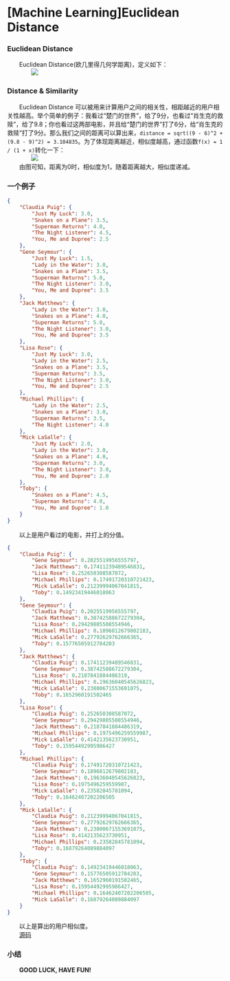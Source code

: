 [Machine Learning]Euclidean Distance
====================================

### Euclidean Distance
&emsp;&emsp;Euclidean Distance(欧几里得几何学距离)，定义如下：  
&emsp;&emsp;&emsp;&emsp;<img src="https://github.com/linghuazaii/blog/blob/master/image/machine-learning/euclidean_distance.png" />

### Distance & Similarity
&emsp;&emsp;Euclidean Distance 可以被用来计算用户之间的相关性，相距越近的用户相关性越高。举个简单的例子：我看过“楚门的世界”，给了9分，也看过“肖生克的救赎”，给了9.8；你也看过这两部电影，并且给“楚门的世界”打了6分，给“肖生克的救赎”打了9分。那么我们之间的距离可以算出来，`distance = sqrt((9 - 6)^2 + (9.8 - 9)^2) = 3.104835`。为了体现距离越近，相似度越高，通过函数`f(x) = 1 / (1 + x)`转化一下：  
&emsp;&emsp;&emsp;&emsp;<img src="https://github.com/linghuazaii/blog/blob/master/image/machine-learning/function.png" />  
&emsp;&emsp;由图可知，距离为0时，相似度为1，随着距离越大，相似度递减。  

### 一个例子
```json
{
    "Claudia Puig": {
        "Just My Luck": 3.0,
        "Snakes on a Plane": 3.5,
        "Superman Returns": 4.0,
        "The Night Listener": 4.5,
        "You, Me and Dupree": 2.5
    },
    "Gene Seymour": {
        "Just My Luck": 1.5,
        "Lady in the Water": 3.0,
        "Snakes on a Plane": 3.5,
        "Superman Returns": 5.0,
        "The Night Listener": 3.0,
        "You, Me and Dupree": 3.5
    },
    "Jack Matthews": {
        "Lady in the Water": 3.0,
        "Snakes on a Plane": 4.0,
        "Superman Returns": 5.0,
        "The Night Listener": 3.0,
        "You, Me and Dupree": 3.5
    },
    "Lisa Rose": {
        "Just My Luck": 3.0,
        "Lady in the Water": 2.5,
        "Snakes on a Plane": 3.5,
        "Superman Returns": 3.5,
        "The Night Listener": 3.0,
        "You, Me and Dupree": 2.5
    },
    "Michael Phillips": {
        "Lady in the Water": 2.5,
        "Snakes on a Plane": 3.0,
        "Superman Returns": 3.5,
        "The Night Listener": 4.0
    },
    "Mick LaSalle": {
        "Just My Luck": 2.0,
        "Lady in the Water": 3.0,
        "Snakes on a Plane": 4.0,
        "Superman Returns": 3.0,
        "The Night Listener": 3.0,
        "You, Me and Dupree": 2.0
    },
    "Toby": {
        "Snakes on a Plane": 4.5,
        "Superman Returns": 4.0,
        "You, Me and Dupree": 1.0
    }
}
```  
&emsp;&emsp;以上是用户看过的电影，并打上的分值。
```json
{
    "Claudia Puig": {
        "Gene Seymour": 0.2025519956555797,
        "Jack Matthews": 0.17411239489546831,
        "Lisa Rose": 0.252650308587072,
        "Michael Phillips": 0.17491720310721423,
        "Mick LaSalle": 0.21239994067041815,
        "Toby": 0.14923419446018063
    },
    "Gene Seymour": {
        "Claudia Puig": 0.2025519956555797,
        "Jack Matthews": 0.38742588672279304,
        "Lisa Rose": 0.29429805508554946,
        "Michael Phillips": 0.1896812679802183,
        "Mick LaSalle": 0.27792629762666365,
        "Toby": 0.15776505912784203
    },
    "Jack Matthews": {
        "Claudia Puig": 0.17411239489546831,
        "Gene Seymour": 0.38742588672279304,
        "Lisa Rose": 0.2187841884486319,
        "Michael Phillips": 0.19636040545626823,
        "Mick LaSalle": 0.23800671553691075,
        "Toby": 0.1652960191502465
    },
    "Lisa Rose": {
        "Claudia Puig": 0.252650308587072,
        "Gene Seymour": 0.29429805508554946,
        "Jack Matthews": 0.2187841884486319,
        "Michael Phillips": 0.1975496259559987,
        "Mick LaSalle": 0.4142135623730951,
        "Toby": 0.15954492995986427
    },
    "Michael Phillips": {
        "Claudia Puig": 0.17491720310721423,
        "Gene Seymour": 0.1896812679802183,
        "Jack Matthews": 0.19636040545626823,
        "Lisa Rose": 0.1975496259559987,
        "Mick LaSalle": 0.23582845781094,
        "Toby": 0.16462407202206505
    },
    "Mick LaSalle": {
        "Claudia Puig": 0.21239994067041815,
        "Gene Seymour": 0.27792629762666365,
        "Jack Matthews": 0.23800671553691075,
        "Lisa Rose": 0.4142135623730951,
        "Michael Phillips": 0.23582845781094,
        "Toby": 0.16879264089884097
    },
    "Toby": {
        "Claudia Puig": 0.14923419446018063,
        "Gene Seymour": 0.15776505912784203,
        "Jack Matthews": 0.1652960191502465,
        "Lisa Rose": 0.15954492995986427,
        "Michael Phillips": 0.16462407202206505,
        "Mick LaSalle": 0.16879264089884097
    }
}
```  
&emsp;&emsp;以上是算出的用户相似度。  
&emsp;&emsp;[源码](https://github.com/linghuazaii/Machine-Learning/tree/master/recommendation)

### 小结
&emsp;&emsp;**GOOD LUCK, HAVE FUN!**
